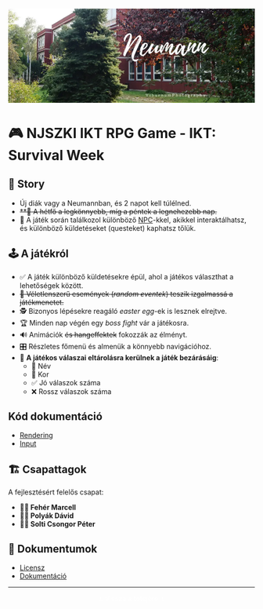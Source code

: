 ![NJSZKI IKT RPG Game](/DOCS/IMG/readme-header.webp)

# 🎮 NJSZKI IKT RPG Game - IKT: Survival Week

## 📖 Story
- Új diák vagy a Neumannban, és 2 napot kell túlélned.
-  ~~**📅 A hétfő a legkönnyebb, míg a péntek a legnehezebb nap.~~
- 🤝 A játék során találkozol különböző [NPC](#npc-k)-kkel, akikkel interaktálhatsz, és különböző küldetéseket (questeket) kaphatsz tőlük.

## 🕹️ A játékról
- ✅ A játék különböző küldetésekre épül, ahol a játékos választhat a lehetőségek között.
- ~~🎲 Véletlenszerű események (*random eventek*) teszik izgalmassá a játékmenetet.~~
- 🕵️ Bizonyos lépésekre reagáló *easter egg*-ek is lesznek elrejtve.
- 🏆 Minden nap végén egy *boss fight* vár a játékosra.
- 🔊 Animációk ~~és hangeffektek~~ fokozzák az élményt.
- 🎛️ Részletes főmenü és almenük a könnyebb navigációhoz.
- 💾 **A játékos válaszai eltárolásra kerülnek a játék bezárásáig**:
  - 📝 Név
  - 🎂 Kor
  - ✅ Jó válaszok száma
  - ❌ Rossz válaszok száma

## Kód dokumentáció
- [Rendering](RPG-GAME/RenderLib/README.md)
- [Input](RPG-GAME/InputLib/README.md)

## 🏗️ Csapattagok
A fejlesztésért felelős csapat:

- **👨‍💻 Fehér Marcell**
- **👨‍💻 Polyák Dávid**
- **👨‍💻 Solti Csongor Péter**

## 🔗 Dokumentumok
* [Licensz](LICENSE)
* [Dokumentáció](DOCS\Dokumentacio.docx)

---

<div align="center">
    <a href="#top" style="color: white; text-decoration: none;">🔝 Vissza a tetejére 🔝</a>
</div>
